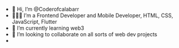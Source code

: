 - 👋 Hi, I’m @Coderofcalabarr
- 👨🏾‍💻 I’m a Frontend Developer and Mobile Developer, HTML, CSS, JavaScript, Flutter
- 🌱 I’m currently learning web3
- 💞️ I’m looking to collaborate on all sorts of web dev projects
- 


<!---
Coderofcalabarr/Coderofcalabarr is a ✨ special ✨ repository because its `README.md` (this file) appears on your GitHub profile.
You can click the Preview link to take a look at your changes.
--->
